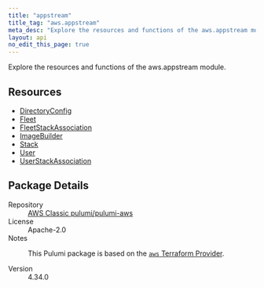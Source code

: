 ```yaml
---
title: "appstream"
title_tag: "aws.appstream"
meta_desc: "Explore the resources and functions of the aws.appstream module."
layout: api
no_edit_this_page: true
---
```


<!-- WARNING: this file was generated by Pulumi Docs Generator. -->
<!-- Do not edit by hand unless you're certain you know what you are doing! -->

Explore the resources and functions of the aws.appstream module.

<h2 id="resources">Resources</h2>
<ul class="api">
    <li><a href="directoryconfig/" title="DirectoryConfig"><span class="api-symbol api-symbol--resource"></span>DirectoryConfig</a></li>
    <li><a href="fleet/" title="Fleet"><span class="api-symbol api-symbol--resource"></span>Fleet</a></li>
    <li><a href="fleetstackassociation/" title="FleetStackAssociation"><span class="api-symbol api-symbol--resource"></span>FleetStackAssociation</a></li>
    <li><a href="imagebuilder/" title="ImageBuilder"><span class="api-symbol api-symbol--resource"></span>ImageBuilder</a></li>
    <li><a href="stack/" title="Stack"><span class="api-symbol api-symbol--resource"></span>Stack</a></li>
    <li><a href="user/" title="User"><span class="api-symbol api-symbol--resource"></span>User</a></li>
    <li><a href="userstackassociation/" title="UserStackAssociation"><span class="api-symbol api-symbol--resource"></span>UserStackAssociation</a></li>
</ul>

<h2 id="package-details">Package Details</h2>
<dl class="package-details">
	<dt>Repository</dt>
	<dd><a href="https://github.com/pulumi/pulumi-aws">AWS Classic pulumi/pulumi-aws</a></dd>
	<dt>License</dt>
	<dd>Apache-2.0</dd>
	<dt>Notes</dt>
	<dd><p>This Pulumi package is based on the <a href="https://github.com/hashicorp/terraform-provider-aws"><code>aws</code> Terraform Provider</a>.</p>
</dd>
	<dt>Version</dt>
	<dd>4.34.0</dd>
</dl>

